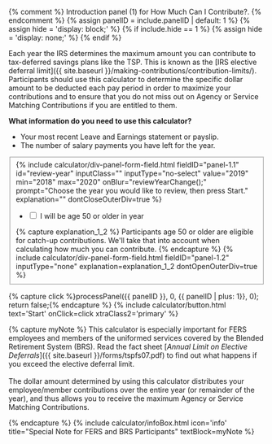 {% comment %}
Introduction panel (1) for How Much Can I Contribute?.
{% endcomment %}
{% assign panelID = include.panelID | default: 1 %}
{% assign hide = 'display: block;' %}
{% if include.hide == 1 %} {% assign hide = 'display: none;' %} {% endif %}

<div id="panel-{{ panelID }}" class="calculator-panel" style="{{ hide }}" markdown="1">

Each year the IRS determines the maximum amount you can contribute to tax-deferred savings plans like the TSP. This is known as the [IRS elective deferral limit]({{ site.baseurl }}/making-contributions/contribution-limits/). Participants should use this calculator to determine the specific dollar amount to be deducted each pay period in order to maximize your contributions and to ensure that you do not miss out on Agency or Service Matching Contributions if you are entitled to them.

**What information do you need to use this calculator?**

-   Your most recent Leave and Earnings statement or payslip.
-   The number of salary payments you have left for the year.

<div class="dotted-line"></div>

<fieldset>
{% include calculator/div-panel-form-field.html
  fieldID="panel-1.1" id="review-year" inputClass="" inputType="no-select"
  value="2019" min="2018" max="2020"  onBlur="reviewYearChange();"
  prompt="Choose the year you would like to review, then press Start."
  explanation=""  dontCloseOuterDiv=true
%}
<ul class="usa-unstyled-list">
  <li>
    <input id="age50" type="checkbox" name="age50" value="age50" />
    <label for="age50">I will be age 50 or older in <span id="age50year">year</span></label>
  </li>
</ul>
{% capture explanation_1_2 %}
Participants age 50 or older are eligible for catch-up contributions. We'll take that into account when calculating how much you can contribute.
{% endcapture %}
{% include calculator/div-panel-form-field.html fieldID="panel-1.2" inputType="none" explanation=explanation_1_2 dontOpenOuterDiv=true %}
</div><!-- END div.panel-form-field -->
</fieldset>

{% capture click %}processPanel({{ panelID }}, 0, {{ panelID | plus: 1}}, 0); return false;{% endcapture %}
{% include calculator/button.html text='Start' onClick=click xtraClass2='primary' %}

{% capture myNote %}
This calculator is especially important for FERS employees and members of the
uniformed services covered by the Blended Retirement System (BRS). Read the fact sheet [_Annual Limit on Elective Deferrals_]({{ site.baseurl }}/forms/tspfs07.pdf) to find out what happens if you exceed the elective deferral limit.<br /><br />
The dollar amount determined by using this calculator distributes your employee/member contributions over the entire year (or remainder of the year), and thus allows you to receive the maximum Agency or Service Matching Contributions.

{% endcapture %}
{% include calculator/infoBox.html icon='info' title="Special Note for FERS and BRS Participants" textBlock=myNote %}
</div> <!-- end div#panel -->
